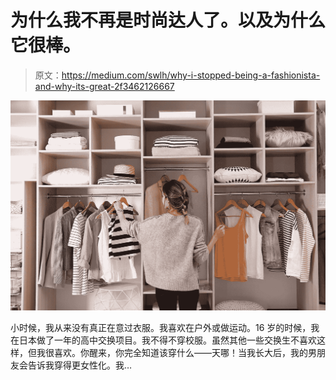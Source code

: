 # 为什么我不再是时尚达人了。以及为什么它很棒。

> 原文：<https://medium.com/swlh/why-i-stopped-being-a-fashionista-and-why-its-great-2f3462126667>

![](img/9d733dafdb7269d2f1f3eb7b3fb5810a.png)

小时候，我从来没有真正在意过衣服。我喜欢在户外或做运动。16 岁的时候，我在日本做了一年的高中交换项目。我不得不穿校服。虽然其他一些交换生不喜欢这样，但我很喜欢。你醒来，你完全知道该穿什么——天哪！当我长大后，我的男朋友会告诉我穿得更女性化。我…